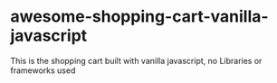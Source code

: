 # awesome-shopping-cart-vanilla-javascript
This is the shopping cart built with vanilla javascript, no Libraries or frameworks used
